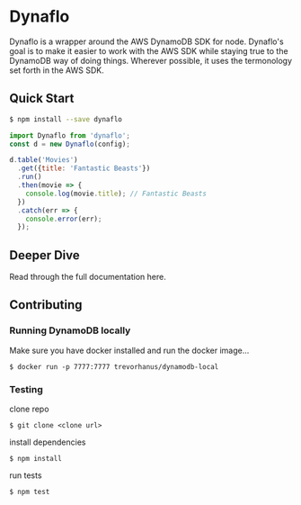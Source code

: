# Dynaflo

Dynaflo is a wrapper around the AWS DynamoDB SDK for node. Dynaflo's goal is to make it easier to 
work with the AWS SDK while staying true to the DynamoDB way of doing things. Wherever possible, it uses
the termonology set forth in the AWS SDK.

## Quick Start

```bash
$ npm install --save dynaflo
```

```javascript
import Dynaflo from 'dynaflo';
const d = new Dynaflo(config);

d.table('Movies')
  .get({title: 'Fantastic Beasts'})
  .run()
  .then(movie => {
    console.log(movie.title); // Fantastic Beasts
  })
  .catch(err => {
    console.error(err);
  });
```

## Deeper Dive

Read through the full documentation here.

## Contributing

### Running DynamoDB locally

Make sure you have docker installed and run the docker image...

```
$ docker run -p 7777:7777 trevorhanus/dynamodb-local
```

### Testing

clone repo

```
$ git clone <clone url>
```

install dependencies

```
$ npm install
```

run tests

```
$ npm test
```

